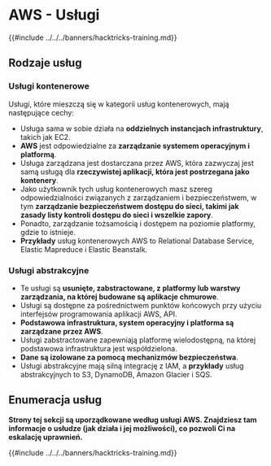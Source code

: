 # AWS - Usługi

{{#include ../../../banners/hacktricks-training.md}}

## Rodzaje usług

### Usługi kontenerowe

Usługi, które mieszczą się w kategorii usług kontenerowych, mają następujące cechy:

- Usługa sama w sobie działa na **oddzielnych instancjach infrastruktury**, takich jak EC2.
- **AWS** jest odpowiedzialne za **zarządzanie systemem operacyjnym i platformą**.
- Usługa zarządzana jest dostarczana przez AWS, która zazwyczaj jest samą usługą dla **rzeczywistej aplikacji, która jest postrzegana jako kontenery**.
- Jako użytkownik tych usług kontenerowych masz szereg odpowiedzialności związanych z zarządzaniem i bezpieczeństwem, w tym **zarządzanie bezpieczeństwem dostępu do sieci, takimi jak zasady listy kontroli dostępu do sieci i wszelkie zapory**.
- Ponadto, zarządzanie tożsamością i dostępem na poziomie platformy, gdzie to istnieje.
- **Przykłady** usług kontenerowych AWS to Relational Database Service, Elastic Mapreduce i Elastic Beanstalk.

### Usługi abstrakcyjne

- Te usługi są **usunięte, zabstractowane, z platformy lub warstwy zarządzania, na której budowane są aplikacje chmurowe**.
- Usługi są dostępne za pośrednictwem punktów końcowych przy użyciu interfejsów programowania aplikacji AWS, API.
- **Podstawowa infrastruktura, system operacyjny i platforma są zarządzane przez AWS**.
- Usługi zabstractowane zapewniają platformę wielodostępną, na której podstawowa infrastruktura jest współdzielona.
- **Dane są izolowane za pomocą mechanizmów bezpieczeństwa**.
- Usługi abstrakcyjne mają silną integrację z IAM, a **przykłady** usług abstrakcyjnych to S3, DynamoDB, Amazon Glacier i SQS.

## Enumeracja usług

**Strony tej sekcji są uporządkowane według usługi AWS. Znajdziesz tam informacje o usłudze (jak działa i jej możliwości), co pozwoli Ci na eskalację uprawnień.**

{{#include ../../../banners/hacktricks-training.md}}
